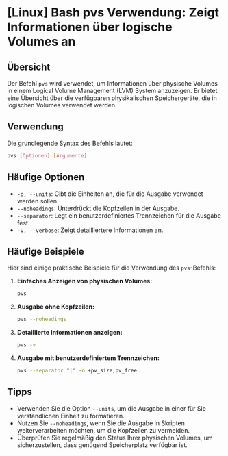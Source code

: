 # [Linux] Bash pvs Verwendung: Zeigt Informationen über logische Volumes an

## Übersicht
Der Befehl `pvs` wird verwendet, um Informationen über physische Volumes in einem Logical Volume Management (LVM) System anzuzeigen. Er bietet eine Übersicht über die verfügbaren physikalischen Speichergeräte, die in logischen Volumes verwendet werden.

## Verwendung
Die grundlegende Syntax des Befehls lautet:

```bash
pvs [Optionen] [Argumente]
```

## Häufige Optionen
- `-o, --units`: Gibt die Einheiten an, die für die Ausgabe verwendet werden sollen.
- `--noheadings`: Unterdrückt die Kopfzeilen in der Ausgabe.
- `--separator`: Legt ein benutzerdefiniertes Trennzeichen für die Ausgabe fest.
- `-v, --verbose`: Zeigt detailliertere Informationen an.

## Häufige Beispiele
Hier sind einige praktische Beispiele für die Verwendung des `pvs`-Befehls:

1. **Einfaches Anzeigen von physischen Volumes:**
   ```bash
   pvs
   ```

2. **Ausgabe ohne Kopfzeilen:**
   ```bash
   pvs --noheadings
   ```

3. **Detaillierte Informationen anzeigen:**
   ```bash
   pvs -v
   ```

4. **Ausgabe mit benutzerdefiniertem Trennzeichen:**
   ```bash
   pvs --separator "|" -o +pv_size,pv_free
   ```

## Tipps
- Verwenden Sie die Option `--units`, um die Ausgabe in einer für Sie verständlichen Einheit zu formatieren.
- Nutzen Sie `--noheadings`, wenn Sie die Ausgabe in Skripten weiterverarbeiten möchten, um die Kopfzeilen zu vermeiden.
- Überprüfen Sie regelmäßig den Status Ihrer physischen Volumes, um sicherzustellen, dass genügend Speicherplatz verfügbar ist.